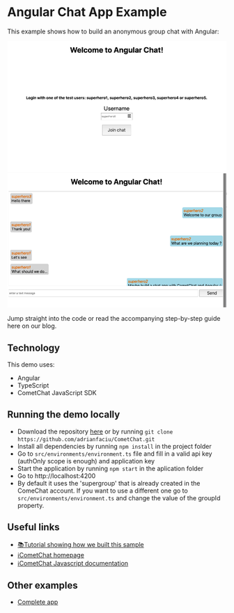 # Angular Chat App Example

This example shows how to build an anonymous group chat with Angular:

![Login](/screenshots/Login.png?raw=true)
![Chat](/screenshots/Chat.png?raw=true)

Jump straight into the code or read the accompanying step-by-step guide here on our blog.

## Technology
This demo uses:

* Angular
* TypeScript
* CometChat JavaScript SDK

## Running the demo locally
* Download the repository [here](https://github.com/adrianfaciu/CometChat.git) or by running `git clone https://github.com/adrianfaciu/CometChat.git`
* Install all dependencies by running `npm install` in the project folder
* Go to `src/environments/environment.ts` file and fill in a valid api key (authOnly scope is enough) and application key
* Start the application by running `npm start` in the aplication folder
* Go to http://localhost:4200
* By default it uses the 'supergroup' that is already created in the ComeChat account. If you want to use a different one go to `src/environments/environment.ts` and change the value of the groupId property.

## Useful links 

* [📚Tutorial showing how we built this sample](www.google.com)
* [ℹ️CometChat homepage](https://www.cometchat.com/pro/)
* [ℹ️CometChat Javascript documentation](https://developer.cometchat.com/docs/web-quick-start)

## Other examples

* [Complete app](https://github.com/adrianfaciu/CometChat.git)
